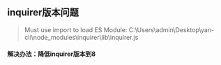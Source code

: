 ## inquirer版本问题
> Must use import to load ES Module: C:\Users\admin\Desktop\yan-cli\node_modules\inquirer\lib\inquirer.js
#### 解决办法：降低inquirer版本到8